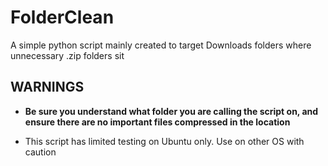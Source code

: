 # FolderClean

A simple python script mainly created to target Downloads folders where unnecessary .zip folders sit

## WARNINGS

* **Be sure you understand what folder you are calling the script on, and ensure there are no important files compressed in the location**

* This script has limited testing on Ubuntu only. Use on other OS with caution
